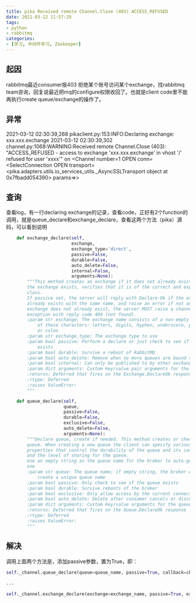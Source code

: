 ```yaml
---
title: pika Received remote Channel.Close (403) ACCESS_REFUSED
date: 2021-03-12 11:57:29
tags:
- python
- rabbitmq
categories:
- [学习, 中间件学习, Zookeeper]
---
```


## 起因

rabbitmq最近consumer报403 拒绝某个账号访问某个exchange，找rabbitmq team咨询，回复说最近把mq的configure权限收回了。也就是client code里不能再执行create queue/exchange的操作了。

## 异常

2021-03-12 02:30:39,268 pikaclient.py:153:INFO:Declaring exchange: xxx.xxx.exchange
2021-03-12 02:30:39,302 channel.py:1068:WARNING:Received remote Channel.Close (403): "ACCESS_REFUSED - access to exchange 'xxx.xxx.exchange' in vhost '/' refused for user 'xxxx'" on <Channel number=1 OPEN conn=<SelectConnection OPEN transport=<pika.adapters.utils.io_services_utils._AsyncSSLTransport object at 0x7fbadd054390> params=<URLParameters host=xxx.xxx.com port=5671 virtual_host=/ ssl=True>>>

## 查询

查看log，有一行declaring exchange的记录，查看code，正好有2个function的调用，就是queue_declare和exchange_declare，查看这两个方法（pika）源码，可以看到说明

```python
    def exchange_declare(self,
                         exchange,
                         exchange_type='direct',
                         passive=False,
                         durable=False,
                         auto_delete=False,
                         internal=False,
                         arguments=None):
        """This method creates an exchange if it does not already exist, and if
        the exchange exists, verifies that it is of the correct and expected
        class.
        If passive set, the server will reply with Declare-Ok if the exchange
        already exists with the same name, and raise an error if not and if the
        exchange does not already exist, the server MUST raise a channel
        exception with reply code 404 (not found).
        :param str exchange: The exchange name consists of a non-empty sequence
            of these characters: letters, digits, hyphen, underscore, period,
            or colon
        :param str exchange_type: The exchange type to use
        :param bool passive: Perform a declare or just check to see if it
            exists
        :param bool durable: Survive a reboot of RabbitMQ
        :param bool auto_delete: Remove when no more queues are bound to it
        :param bool internal: Can only be published to by other exchanges
        :param dict arguments: Custom key/value pair arguments for the exchange
        :returns: Deferred that fires on the Exchange.DeclareOk response
        :rtype: Deferred
        :raises ValueError:
        """
```

```python
    def queue_declare(self,
                      queue,
                      passive=False,
                      durable=False,
                      exclusive=False,
                      auto_delete=False,
                      arguments=None):
        """Declare queue, create if needed. This method creates or checks a
        queue. When creating a new queue the client can specify various
        properties that control the durability of the queue and its contents,
        and the level of sharing for the queue.
        Use an empty string as the queue name for the broker to auto-generate
        one
        :param str queue: The queue name; if empty string, the broker will
            create a unique queue name
        :param bool passive: Only check to see if the queue exists
        :param bool durable: Survive reboots of the broker
        :param bool exclusive: Only allow access by the current connection
        :param bool auto_delete: Delete after consumer cancels or disconnects
        :param dict arguments: Custom key/value arguments for the queue
        :returns: Deferred that fires on the Queue.DeclareOk response
        :rtype: Deferred
        :raises ValueError:
        """
```

## 解决

调用上面两个方法是，添加passive参数，置为True，即：

```python
self._channel.queue_declare(queue=queue_name, passive=True, callback=cb, durable=True)
 
...
 
self._channel.exchange_declare(exchange=exchange_name, passive=True, exchange_type=self.EXCHANGE_TYPE, durable=True, callback=cb)
```
